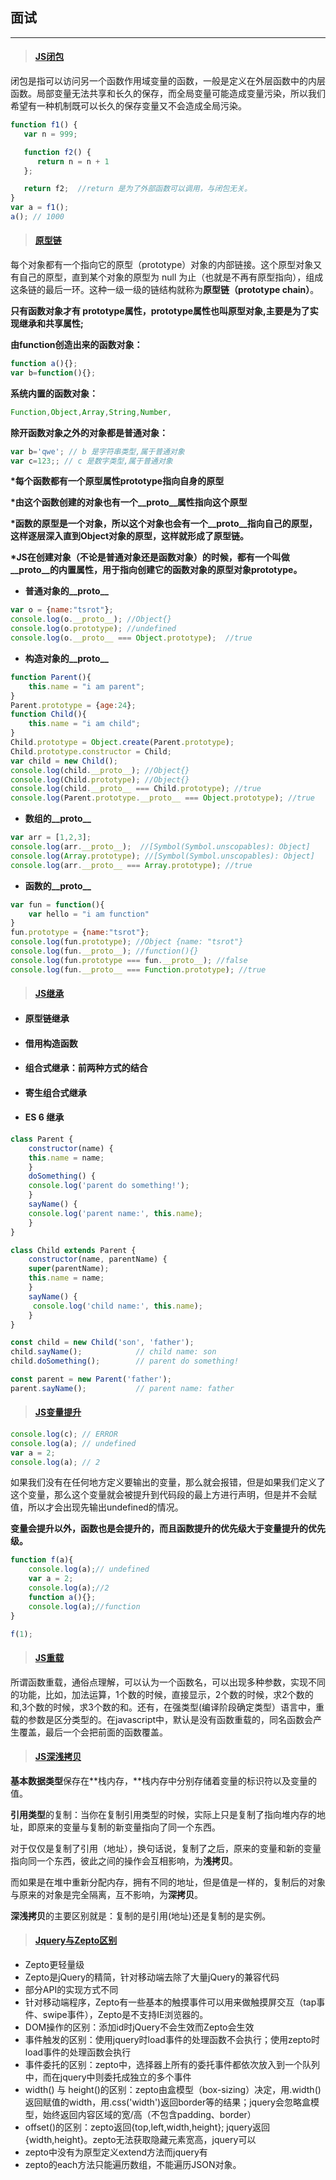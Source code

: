 ## 面试

---

> #### [JS闭包](https://zhuanlan.zhihu.com/p/25311403)

闭包是指可以访问另一个函数作用域变量的函数，一般是定义在外层函数中的内层函数。局部变量无法共享和长久的保存，而全局变量可能造成变量污染，所以我们希望有一种机制既可以长久的保存变量又不会造成全局污染。

```js
function f1() {
   var n = 999;

   function f2() {
      return n = n + 1
   };

   return f2;  //return 是为了外部函数可以调用，与闭包无关。
}
var a = f1();
a(); // 1000
```


> #### [原型链](https://zhuanlan.zhihu.com/p/23026595)

每个对象都有一个指向它的原型（prototype）对象的内部链接。这个原型对象又有自己的原型，直到某个对象的原型为 null 为止（也就是不再有原型指向），组成这条链的最后一环。这种一级一级的链结构就称为**原型链（prototype chain）**。

**只有函数对象才有 prototype属性，prototype属性也叫原型对象,主要是为了实现继承和共享属性;**

**由function创造出来的函数对象：**

```js
function a(){};
var b=function(){};
```

**系统内置的函数对象：**

```js
Function,Object,Array,String,Number,
```

**除开函数对象之外的对象都是普通对象：**

```js
var b='qwe'; // b 是字符串类型,属于普通对象
var c=123;; // c 是数字类型,属于普通对象
```

**\*每个函数都有一个原型属性prototype指向自身的原型**

**\*由这个函数创建的对象也有一个\_\_proto\_\_属性指向这个原型**

**\*函数的原型是一个对象，所以这个对象也会有一个\_\_proto\_\_指向自己的原型，这样逐层深入直到Object对象的原型，这样就形成了原型链。**

**\*JS在创建对象（不论是普通对象还是函数对象）的时候，都有一个叫做\_\_proto\_\_的内置属性，用于指向创建它的函数对象的原型对象prototype。**

* **普通对象的\_\_proto\_\_**

```js
var o = {name:"tsrot"};
console.log(o.__proto__); //Object{}
console.log(o.prototype); //undefined
console.log(o.__proto__ === Object.prototype);  //true
```

* **构造对象的\_\_proto\_\_**

```js
function Parent(){
    this.name = "i am parent";
}
Parent.prototype = {age:24};
function Child(){
    this.name = "i am child";
}
Child.prototype = Object.create(Parent.prototype);
Child.prototype.constructor = Child;
var child = new Child();
console.log(child.__proto__); //Object{}
console.log(Child.prototype); //Object{}
console.log(child.__proto__ === Child.prototype); //true
console.log(Parent.prototype.__proto__ === Object.prototype); //true
```

* **数组的\_\_proto\_\_**

```js
var arr = [1,2,3];
console.log(arr.__proto__);  //[Symbol(Symbol.unscopables): Object]
console.log(Array.prototype); //[Symbol(Symbol.unscopables): Object]
console.log(arr.__proto__ === Array.prototype); //true
```

* **函数的\_\_proto\_\_**

```js
var fun = function(){
    var hello = "i am function"
}
fun.prototype = {name:"tsrot"};
console.log(fun.prototype); //Object {name: "tsrot"}
console.log(fun.__proto__); //function(){}
console.log(fun.prototype === fun.__proto__); //false
console.log(fun.__proto__ === Function.prototype); //true
```

> #### [JS继承](https://zhuanlan.zhihu.com/p/32194154)

* #### 原型链继承
* #### 借用构造函数
* #### 组合式继承：前两种方式的结合
* #### 寄生组合式继承
* #### ES 6 继承

```js
class Parent {
    constructor(name) {
    this.name = name;
    }
    doSomething() {
    console.log('parent do something!');
    }
    sayName() {
    console.log('parent name:', this.name);
    }
}

class Child extends Parent {
    constructor(name, parentName) {
    super(parentName);
    this.name = name;
    }
    sayName() {
     console.log('child name:', this.name);
    }
}

const child = new Child('son', 'father');
child.sayName();            // child name: son
child.doSomething();        // parent do something!

const parent = new Parent('father');
parent.sayName();           // parent name: father
```

> #### [JS变量提升](https://zhuanlan.zhihu.com/p/23873265)

```js
console.log(c); // ERROR
console.log(a); // undefined
var a = 2;
console.log(a); // 2
```

如果我们没有在任何地方定义要输出的变量，那么就会报错，但是如果我们定义了这个变量，那么这个变量就会被提升到代码段的最上方进行声明，但是并不会赋值，所以才会出现先输出undefined的情况。

**变量会提升以外，函数也是会提升的，而且函数提升的优先级大于变量提升的优先级。**

```js
function f(a){
    console.log(a);// undefined
    var a = 2;
    console.log(a);//2
    function a(){};
    console.log(a);//function
}

f(1);
```

> #### [JS重载](https://zhuanlan.zhihu.com/p/29034069)

所谓函数重载，通俗点理解，可以认为一个函数名，可以出现多种参数，实现不同的功能，比如，加法运算，1个数的时候，直接显示，2个数的时候，求2个数的和,3个数的时候，求3个数的和。还有，在强类型\(编译阶段确定类型）语言中，重载的参数是区分类型的。在javascript中，默认是没有函数重载的，同名函数会产生覆盖，最后一个会把前面的函数覆盖。

> #### [JS深浅拷贝](https://zhuanlan.zhihu.com/p/26282765)

**基本数据类型**保存在**栈内存，**栈内存中分别存储着变量的标识符以及变量的值。

**引用类型**的复制：当你在复制引用类型的时候，实际上只是复制了指向堆内存的地址，即原来的变量与复制的新变量指向了同一个东西。

对于仅仅是复制了引用（地址），换句话说，复制了之后，原来的变量和新的变量指向同一个东西，彼此之间的操作会互相影响，为**浅拷贝**。

而如果是在堆中重新分配内存，拥有不同的地址，但是值是一样的，复制后的对象与原来的对象是完全隔离，互不影响，为**深拷贝**。

**深浅拷贝**的主要区别就是：复制的是引用\(地址\)还是复制的是实例。

> #### [Jquery与Zepto区别](https://www.zhihu.com/question/25379207)

* Zepto更轻量级
* Zepto是jQuery的精简，针对移动端去除了大量jQuery的兼容代码
* 部分API的实现方式不同
* 针对移动端程序，Zepto有一些基本的触摸事件可以用来做触摸屏交互（tap事件、swipe事件），Zepto是不支持IE浏览器的。
* DOM操作的区别：添加id时jQuery不会生效而Zepto会生效
* 事件触发的区别：使用jquery时load事件的处理函数不会执行；使用zepto时load事件的处理函数会执行
* 事件委托的区别：zepto中，选择器上所有的委托事件都依次放入到一个队列中，而在jquery中则委托成独立的多个事件
* width\(\) 与 height\(\)的区别：zepto由盒模型（box-sizing）决定，用.width\(\)返回赋值的width，用.css\('width'\)返回border等的结果；jquery会忽略盒模型，始终返回内容区域的宽/高（不包含padding、border）
* offset\(\)的区别：zepto返回{top,left,width,height}; jquery返回{width,height}。zepto无法获取隐藏元素宽高，jquery可以
* zepto中没有为原型定义extend方法而jquery有
* zepto的each方法只能遍历数组，不能遍历JSON对象。



